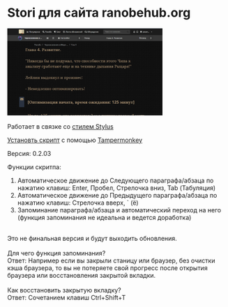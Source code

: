 # Stori для сайта ranobehub.org
<a href="https://github.com/pleomax55/Stori-for-ranobehub.org/raw/master/Stori%20-%20screenshot.png" target="_blank"> <img src="https://github.com/pleomax55/Stori-for-ranobehub.org/raw/master/Stori%20-%20screenshot.png" height="200px"></a>

Работает в связке со <a href="https://userstyles.org/styles/164100/stori-ranobehub-org">стилем Stylus</a>

<a href="https://github.com/pleomax55/Stori-for-ranobehub.org/raw/master/Stori-for-ranobehub_org.user.js">Установть скрипт</a> с помощью <a href="https://tampermonkey.net/">Tampermonkey</a>

Версия: 0.2.03

Функции скритпа:<br>
1. Автоматическое движение до Следующего параграфа/абзаца
по нажатию клавиш: Enter, Пробел, Стрелочка вниз, Tab (Табуляция)<br>
2. Автоматическое движение до Предыдущего параграфа/абзаца
по нажатию клавиш: Стрелочка вверх, ` (ё)<br>
3. Запоминание параграфа/абзаца и автоматический переход на него
(функция запоминания не идеальна и ведется доработка)<br>
<br>
Это не финальная версия и будут выходить обновления.<br>
<br>
Для чего функция запоминания?<br>
Ответ: Например если вы закрыли станицу или браузер, без очистки кэша браузера, то вы не потеряете свой прогресс после открытия браузера или восстановления закрытой вкладки.<br>
<br>
Как восстановить закрытую вкладку?<br>
Ответ: Сочетанием клавиш Ctrl+Shift+T
